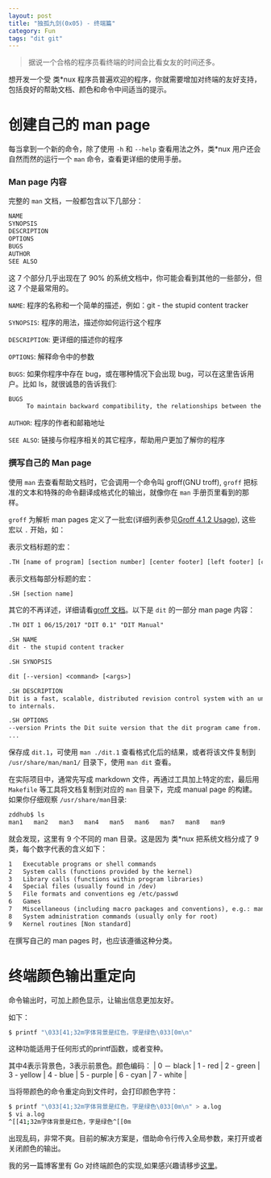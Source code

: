 ```yaml
---
layout: post
title: "独孤九剑(0x05) - 终端篇"
category: Fun
tags: "dit git"
---
```


> 据说一个合格的程序员看终端的时间会比看女友的时间还多。

想开发一个受 类*nux 程序员普遍欢迎的程序，你就需要增加对终端的友好支持，包括良好的帮助文档、颜色和命令中间适当的提示。

<!-- more -->


# 创建自己的 man page

每当拿到一个新的命令，除了使用 `-h` 和 `--help` 查看用法之外，类*nux 用户还会自然而然的运行一个 `man` 命令，查看更详细的使用手册。

### Man page 内容

完整的 `man` 文档，一般都包含以下几部分：

```sh
NAME
SYNOPSIS
DESCRIPTION
OPTIONS
BUGS
AUTHOR
SEE ALSO
```

这 7 个部分几乎出现在了 90% 的系统文档中，你可能会看到其他的一些部分，但这 7 个是最常用的。

`NAME`: 程序的名称和一个简单的描述，例如：git - the stupid content tracker

`SYNOPSIS`: 程序的用法，描述你如何运行这个程序

`DESCRIPTION`: 更详细的描述你的程序

`OPTIONS`: 解释命令中的参数

`BUGS`: 如果你程序中存在 bug，或在哪种情况下会出现 bug，可以在这里告诉用户。比如 ls，就很诚恳的告诉我们:

```sh
BUGS
     To maintain backward compatibility, the relationships between the many options are quite complex.
```

`AUTHOR`: 程序的作者和邮箱地址

`SEE ALSO`: 链接与你程序相关的其它程序，帮助用户更加了解你的程序

### 撰写自己的 Man page

使用 `man` 去查看帮助文档时，它会调用一个命令叫 groff(GNU troff), `groff` 把标准的文本和特殊的命令翻译成格式化的输出，就像你在 `man` 手册页里看到的那样。

`groff` 为解析 man pages 定义了一批宏(详细列表参见[Groff 4.1.2 Usage](https://www.gnu.org/software/groff/manual/groff.txt)), 这些宏以 `.` 开始，如：

表示文档标题的宏：
```txt
.TH [name of program] [section number] [center footer] [left footer] [center header]
```

表示文档每部分标题的宏：
```txt
.SH [section name]
```

其它的不再详述，详细请看[groff 文档](https://www.gnu.org/software/groff/)。以下是 `dit` 的一部分 man page 内容：

```txt
.TH DIT 1 06/15/2017 "DIT 0.1" "DIT Manual"

.SH NAME
dit - the stupid content tracker

.SH SYNOPSIS

dit [--version] <command> [<args>]

.SH DESCRIPTION
Dit is a fast, scalable, distributed revision control system with an unusually rich command set that provides both high-level operations and full access
to internals.

.SH OPTIONS
--version Prints the Dit suite version that the dit program came from.
...
```

保存成 `dit.1`，可使用 `man ./dit.1` 查看格式化后的结果，或者将该文件复制到 `/usr/share/man/man1/` 目录下，使用 `man dit` 查看。

在实际项目中，通常先写成 markdown 文件，再通过工具加上特定的宏，最后用 `Makefile` 等工具将文档复制到对应的 `man` 目录下，完成 manual page 的构建。如果你仔细观察 `/usr/share/man`目录:

```sh
zddhub$ ls
man1   man2   man3   man4   man5   man6   man7   man8   man9
```

就会发现，这里有 9 个不同的 man 目录。这是因为 类*nux 把系统文档分成了 9 类，每个数字代表的含义如下：

```txt
1   Executable programs or shell commands
2   System calls (functions provided by the kernel)
3   Library calls (functions within program libraries)
4   Special files (usually found in /dev)
5   File formats and conventions eg /etc/passwd
6   Games
7   Miscellaneous (including macro packages and conventions), e.g.: man(7), groff(7)
8   System administration commands (usually only for root)
9   Kernel routines [Non standard]
```

在撰写自己的 man pages 时，也应该遵循这种分类。


# 终端颜色输出重定向

命令输出时，可加上颜色显示，让输出信息更加友好。

如下：

```sh
$ printf "\033[41;32m字体背景是红色，字是绿色\033[0m\n"
```
这种功能适用于任何形式的printf函数，或者变种。

其中4表示背景色，3表示前景色。颜色编码：
| 0 － black | 1 - red | 2 - green | 3 - yellow | 4 - blue | 5 - purple | 6 - cyan | 7 - white |

当将带颜色的命令重定向到文件时，会打印颜色字符：

```sh
$ printf "\033[41;32m字体背景是红色，字是绿色\033[0m\n" > a.log
$ vi a.log
^[[41;32m字体背景是红色，字是绿色^[[0m
```

出现乱码，非常不爽。目前的解决方案是，借助命令行传入全局参数，来打开或者关闭颜色的输出。

我的另一篇博客里有 Go 对终端颜色的实现,如果感兴趣请移步[这里](http://www.zddhub.com/knowledge/2015/07/23/terminal-color)。